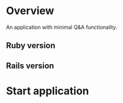 # Overview

An application with minimal Q&A functionality.

## Ruby version

## Rails version

# Start application

